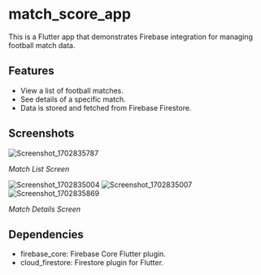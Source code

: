 # match_score_app

This is a Flutter app that demonstrates Firebase integration for managing football match data.

## Features

- View a list of football matches.
- See details of a specific match.
- Data is stored and fetched from Firebase Firestore.

## Screenshots

![Screenshot_1702835787](https://github.com/ob1Kenoobi/firebaseAssignment/assets/140194680/3715ac8b-3c3f-4f39-bc4f-5dd30ca375cd)

*Match List Screen*

![Screenshot_1702835004](https://github.com/ob1Kenoobi/firebaseAssignment/assets/140194680/9a696f3f-c1d7-418f-b654-d594487613a1)
![Screenshot_1702835007](https://github.com/ob1Kenoobi/firebaseAssignment/assets/140194680/6e7b6056-1468-4b91-a0f8-7502109b3c21)
![Screenshot_1702835869](https://github.com/ob1Kenoobi/firebaseAssignment/assets/140194680/3e6cac66-4497-4142-b28b-d28ea1672210)


*Match Details Screen*

## Dependencies

- firebase_core: Firebase Core Flutter plugin.
- cloud_firestore: Firestore plugin for Flutter.

